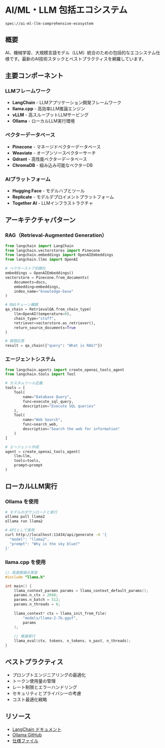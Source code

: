 # AI/ML・LLM 包括エコシステム

`spec://ai-ml-llm-comprehensive-ecosystem`

## 概要

AI、機械学習、大規模言語モデル（LLM）統合のための包括的なエコシステム仕様です。最新のAI技術スタックとベストプラクティスを網羅しています。

## 主要コンポーネント

### LLMフレームワーク
- **LangChain** - LLMアプリケーション開発フレームワーク
- **llama.cpp** - 高効率LLM推論エンジン
- **vLLM** - 高スループットLLMサービング
- **Ollama** - ローカルLLM実行環境

### ベクターデータベース
- **Pinecone** - マネージドベクターデータベース
- **Weaviate** - オープンソースベクターサーチ
- **Qdrant** - 高性能ベクターデータベース
- **ChromaDB** - 組み込み可能なベクターDB

### AIプラットフォーム
- **Hugging Face** - モデルハブとツール
- **Replicate** - モデルデプロイメントプラットフォーム
- **Together AI** - LLMインフラストラクチャ

## アーキテクチャパターン

### RAG（Retrieval-Augmented Generation）
```python
from langchain import LangChain
from langchain.vectorstores import Pinecone
from langchain.embeddings import OpenAIEmbeddings
from langchain.llms import OpenAI

# ベクターストア初期化
embeddings = OpenAIEmbeddings()
vectorstore = Pinecone.from_documents(
    documents=docs,
    embedding=embeddings,
    index_name="knowledge-base"
)

# RAGチェーン構築
qa_chain = RetrievalQA.from_chain_type(
    llm=OpenAI(temperature=0),
    chain_type="stuff",
    retriever=vectorstore.as_retriever(),
    return_source_documents=True
)

# 質問応答
result = qa_chain({"query": "What is RAG?"})
```

### エージェントシステム
```python
from langchain.agents import create_openai_tools_agent
from langchain.tools import Tool

# カスタムツール定義
tools = [
    Tool(
        name="Database Query",
        func=execute_sql_query,
        description="Execute SQL queries"
    ),
    Tool(
        name="Web Search",
        func=search_web,
        description="Search the web for information"
    )
]

# エージェント作成
agent = create_openai_tools_agent(
    llm=llm,
    tools=tools,
    prompt=prompt
)
```

## ローカルLLM実行

### Ollama を使用
```bash
# モデルのダウンロードと実行
ollama pull llama2
ollama run llama2

# APIとして使用
curl http://localhost:11434/api/generate -d '{
  "model": "llama2",
  "prompt": "Why is the sky blue?"
}'
```

### llama.cpp を使用
```cpp
// 高速推論の実装
#include "llama.h"

int main() {
    llama_context_params params = llama_context_default_params();
    params.n_ctx = 2048;
    params.n_batch = 512;
    params.n_threads = 8;
    
    llama_context* ctx = llama_init_from_file(
        "models/llama-2-7b.gguf", 
        params
    );
    
    // 推論実行
    llama_eval(ctx, tokens, n_tokens, n_past, n_threads);
}
```

## ベストプラクティス

- プロンプトエンジニアリングの最適化
- トークン使用量の管理
- レート制限とエラーハンドリング
- セキュリティとプライバシーの考慮
- コスト最適化戦略

## リソース

- [LangChain ドキュメント](https://docs.langchain.com)
- [Ollama GitHub](https://github.com/ollama/ollama)
- [仕様ファイル](https://github.com/kotsutsumi/fluorite-mcp/blob/main/src/catalog/ai-ml-llm-comprehensive-ecosystem.yaml)